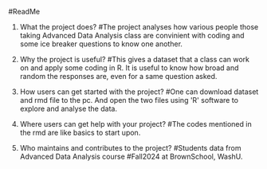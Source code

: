 #ReadMe

1. What the project does?
#The project analyses how various people those taking Advanced Data Analysis class are convinient with coding and some ice breaker questions to know one another. 

2. Why the project is useful?
#This gives a dataset that a class can work on and apply some coding in R. It is useful to know how broad and random the responses are, even for a same question asked. 

3. How users can get started with the project?
#One can download dataset and rmd file to the pc. And open the two files using 'R' software to explore and analyse the data.

4. Where users can get help with your project?
#The codes mentioned in the rmd are like basics to start upon.

5. Who maintains and contributes to the project?
#Students data from Advanced Data Analysis course #Fall2024 at BrownSchool, WashU.
